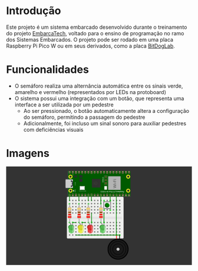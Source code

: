 # Introdução
Este projeto é um sistema embarcado desenvolvido durante o treinamento do projeto [EmbarcaTech](https://embarcatech.softex.br/), voltado para o ensino de programação no ramo dos Sistemas Embarcados.
O projeto pode ser rodado em uma placa Raspberry Pi Pico W ou em seus derivados, como a placa [BitDogLab](https://github.com/BitDogLab/BitDogLab). 
# Funcionalidades
- O semáforo realiza uma alternância automática entre os sinais verde, amarelho e vermelho (representados por LEDs na protoboard)
- O sistema possui uma integração com um botão, que representa uma interface a ser utilizada por um pedestre
    - Ao ser pressionado, o botão automaticamente altera a configuração do semáforo, permitindo a passagem do pedestre
    - Adicionalmente, foi incluso um sinal sonoro para auxiliar pedestres com deficiências visuais

# Imagens
![Screenshot](./screenshot_projeto.png)
